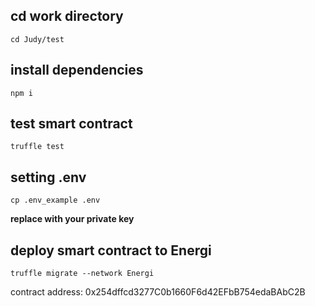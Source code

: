 ##  cd work directory
```
cd Judy/test
```

##  install dependencies
```
npm i
```

##  test smart contract
```
truffle test
```

## setting .env

```
cp .env_example .env
```
 **replace with your private key**

##  deploy smart contract to Energi

```
truffle migrate --network Energi
```

contract address: 0x254dffcd3277C0b1660F6d42EFbB754edaBAbC2B